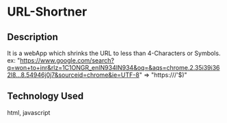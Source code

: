 # URL-Shortner

## Description
It is a webApp which shrinks the URL to less than 4-Characters or Symbols. 
ex: "https://www.google.com/search?q=won+to+inr&rlz=1C1ONGR_enIN934IN934&oq=&aqs=chrome.2.35i39i362l8...8.54946j0j7&sourceid=chrome&ie=UTF-8" => "https:///'$)"

## Technology Used
html,
javascript


